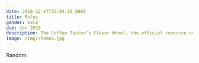 ```yaml
---
date: 2016-12-17T15:04:10.000Z
title: Rufus
gender: male
dob: Jan 2018
description: The Coffee Taster’s Flavor Wheel, the official resource used by coffee tasters, has been revised for the first time this year.
image: /img/chemex.jpg
---
```


Random